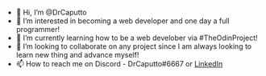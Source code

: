 - 👋 Hi, I’m @DrCaputto
- 👀 I’m interested in becoming a web developer and one day a full programmer!
- 🌱 I’m currently learning how to be a web develober via #TheOdinProject!
- 💞️ I’m looking to collaborate on any project since I am always looking to learn new thing and advance myself!
- 📫 How to reach me on Discord - DrCaputto#6667 or [LinkedIn](www.linkedin.com/in/branko-popovic) 

<!---
DrCaputto/DrCaputto is a ✨ special ✨ repository because its `README.md` (this file) appears on your GitHub profile.
You can click the Preview link to take a look at your changes.
--->
